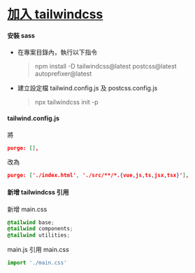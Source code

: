 # [加入 tailwindcss](https://tailwindcss.com/docs/guides/vue-3-vite)

#### 安裝 sass 

- 在專案目錄內，執行以下指令

    > npm install -D tailwindcss@latest postcss@latest autoprefixer@latest

- 建立設定檔 tailwind.config.js 及 postcss.config.js

    > npx tailwindcss init -p

#### tailwind.config.js

將 

```json
purge: [],
```

改為 

```json
purge: ['./index.html', './src/**/*.{vue,js,ts,jsx,tsx}'],
```

#### 新增 tailwindcss 引用

新增 main.css

```css
@tailwind base;
@tailwind components;
@tailwind utilities;
```

main.js 引用 main.css

```js
import './main.css'
```
